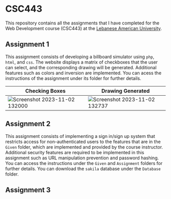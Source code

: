 # CSC443
This repository contains all the assignments that I have completed for the Web Development course (CSC443) at the <a href="https://lau.edu.lb"> Lebanese American University</a>.

## Assignment 1
This assignment consists of developing a billboard simulator using `php`, `html`, and `css`. The website displays a matrix of checkboxes that the user can select, and the corresponding drawing will be generated. Additional features such as colors and inversion are implemented. You can acess the instructions of the assignment under its folder for further details.

|Checking Boxes|Drawing Generated|
|-----------|-----------------|
|![Screenshot 2023-11-02 132000](https://github.com/Joe-Wehbe/CSC443/assets/102875229/72e22aa7-3bfe-456f-9876-5d7923b3f49e)|![Screenshot 2023-11-02 132737](https://github.com/Joe-Wehbe/CSC443/assets/102875229/83ff5ef4-66f1-4e1f-8b7b-8b7f95fc99de)|

## Assignment 2
This assignment consists of implementing a sign in/sign up system that restricts access for non-authenticated users to the features that are in the `Given` folder, which are implemented and provided by the course instructor. Additional security features are required to be implemented in this assignment such as URL manipulation prevention and password hashing. You can access the instructions under the `Given` and `Assignment` folders for further details. You can download the `sakila` database under the `Database` folder.

## Assignment 3
